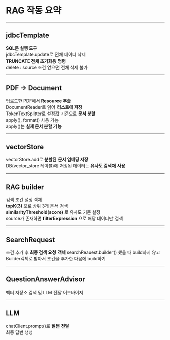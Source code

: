 # RAG 작동 요약

---

## **jdbcTemplate**
**SQL문 실행 도구**  
jdbcTemplate.update로 전체 데이터 삭제  
**TRUNCATE 전체 초기화용 명령**  
delete : source 조건 없으면 전체 삭제 불가

---

## **PDF → Document**
업로드한 PDF에서 **Resource 추출**  
DocumentReader로 읽어 **리스트에 저장**  
TokenTextSplitter로 설정값 기준으로 **문서 분할**  
apply(), format() 사용 가능  
apply()는 **실제 문서 분할 기능**

---

## **vectorStore**
vectorStore.add로 **분할된 문서 임베딩 저장**  
DB(vector_store 테이블)에 저장된 데이터는 **유사도 검색에 사용**

---

## **RAG builder**
검색 조건 설정 객체  
**topK(3)** 으로 상위 3개 문서 검색  
**similarityThreshold(score)** 로 유사도 기준 설정  
source가 존재하면 **filterExpression** 으로 해당 데이터만 검색

---

## **SearchRequest**
조건 추가 후 **최종 검색 요청 객체**
searchReauest.builder() 했을 때 build하지 않고 Builder객체로 받아서 조건을 추가한 다음에 build하기

---

## **QuestionAnswerAdvisor**
벡터 저장소 검색 및 LLM 전달 어드바이저  

---

## **LLM**
chatClient.prompt()로 **질문 전달**  
최종 답변 생성

